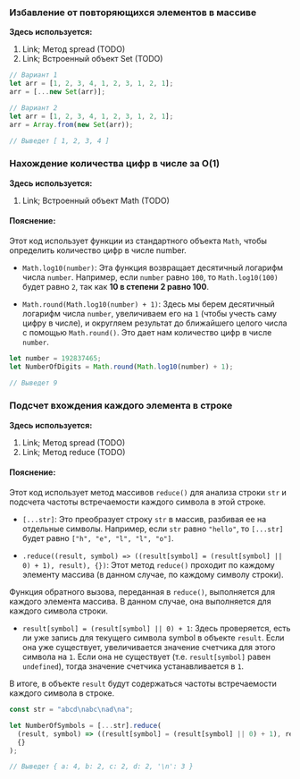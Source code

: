 ### Избавление от повторяющихся элементов в массиве

**Здесь используется:**

1. Link; Метод spread (TODO)
2. Link; Встроенный объект Set (TODO)

```js
// Вариант 1
let arr = [1, 2, 3, 4, 1, 2, 3, 1, 2, 1];
arr = [...new Set(arr)];

// Вариант 2
let arr = [1, 2, 3, 4, 1, 2, 3, 1, 2, 1];
arr = Array.from(new Set(arr));

// Выведет [ 1, 2, 3, 4 ]
```

### Нахождение количества цифр в числе за О(1)

**Здесь используется:**

1. Link; Встроенный объект Math (TODO)

#### Пояснение:

Этот код использует функции из стандартного объекта `Math`, чтобы определить количество цифр в числе number.

- `Math.log10(number)`: Эта функция возвращает десятичный логарифм числа `number`. Например, если `number` равно `100`, то `Math.log10(100)` будет равно `2`, так как **10 в степени 2 равно 100**.

- `Math.round(Math.log10(number) + 1)`: Здесь мы берем десятичный логарифм числа `number`, увеличиваем его на `1` (чтобы учесть саму цифру в числе), и округляем результат до ближайшего целого числа с помощью `Math.round()`. Это дает нам количество цифр в числе `number`.

```js
let number = 192837465;
let NumberOfDigits = Math.round(Math.log10(number) + 1);

// Выведет 9
```

### Подсчет вхождения каждого элемента в строке

**Здесь используется:**

1. Link; Метод spread (TODO)
2. Link; Метод reduce (TODO)

#### Пояснение:

Этот код использует метод массивов `reduce()` для анализа строки `str` и подсчета частоты встречаемости каждого символа в этой строке.

- `[...str]`: Это преобразует строку `str` в массив, разбивая ее на отдельные символы. Например, если `str` равно `"hello"`, то `[...str]` будет равно `["h", "e", "l", "l", "o"]`.

- `.reduce((result, symbol) => ((result[symbol] = (result[symbol] || 0) + 1), result), {})`: Этот метод `reduce()` проходит по каждому элементу массива (в данном случае, по каждому символу строки).

Функция обратного вызова, переданная в `reduce()`, выполняется для каждого элемента массива. В данном случае, она выполняется для каждого символа строки.

- `result[symbol] = (result[symbol] || 0) + 1`: Здесь проверяется, есть ли уже запись для текущего символа symbol в объекте `result`. Если она уже существует, увеличивается значение счетчика для этого символа на `1`. Если она не существует (т.е. `result[symbol]` равен `undefined`), тогда значение счетчика устанавливается в `1`.

В итоге, в объекте `result` будут содержаться частоты встречаемости каждого символа в строке.

```js
const str = "abcd\nabc\nad\na";

let NumberOfSymbols = [...str].reduce(
  (result, symbol) => ((result[symbol] = (result[symbol] || 0) + 1), result),
  {}
);

// Выведет { a: 4, b: 2, c: 2, d: 2, '\n': 3 }
```
